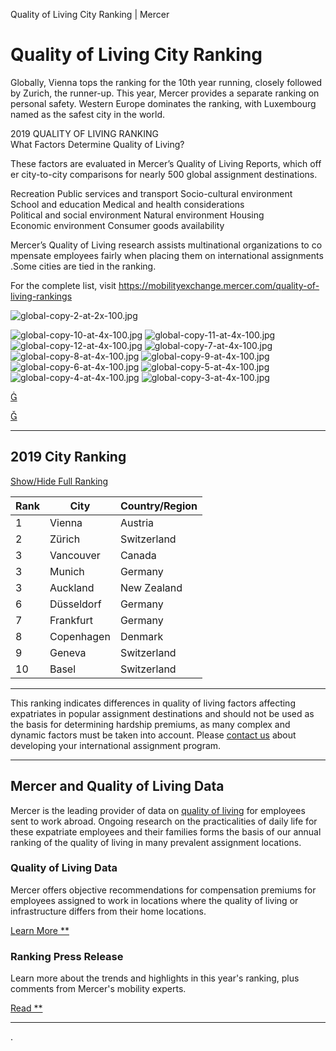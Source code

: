 Quality of Living City Ranking | Mercer

# Quality of Living City Ranking

Globally, Vienna tops the ranking for the 10th year running, closely followed by Zurich, the runner-up. This year, Mercer provides a separate ranking on personal safety. Western Europe dominates the ranking, with Luxembourg named as the safest city in the world.

2019 QUALITY OF LIVING RANKING
What Factors Determine Quality of Living?

These factors are evaluated in Mercer’s Quality of Living Reports, which offer city-to-city comparisons for nearly 500 global assignment destinations.

Recreation
Public services and transport
Socio-cultural environment
School and education
Medical and health considerations
Political and social environment
Natural environment
Housing
Economic environment
Consumer goods availability

Mercer’s Quality of Living research assists multinational organizations to compensate employees fairly when placing them on international assignments.Some cities are tied in the ranking.

For the complete list, visit https://mobilityexchange.mercer.com/quality-of-living-rankings

![global-copy-2-at-2x-100.jpg](../_resources/f85175c74bf7d4d2c1c09e8d2cdbe1a7.jpg)

![global-copy-10-at-4x-100.jpg](../_resources/b1d739fe955377b904d4bb4ec1f8cf88.jpg)
![global-copy-11-at-4x-100.jpg](../_resources/47601abdba3291451936b9c8f55e309a.jpg)
![global-copy-12-at-4x-100.jpg](../_resources/e0219d61c6bc87cc53f824cfbc520c6e.jpg)
![global-copy-7-at-4x-100.jpg](../_resources/9f3ea50373b784511c0e37255e4d0c90.jpg)
![global-copy-8-at-4x-100.jpg](../_resources/8f0ccdeeb52d016e17fc8f5bb117fce0.jpg)
![global-copy-9-at-4x-100.jpg](../_resources/078d29282bf980ffe684c480ef79a3ef.jpg)
![global-copy-6-at-4x-100.jpg](../_resources/ddd75075c929a41101db330f7b018a4d.jpg)
![global-copy-5-at-4x-100.jpg](../_resources/9040e907e09b9eb447e7ec14db58ed2a.jpg)
![global-copy-4-at-4x-100.jpg](../_resources/f1c172a7aa3d0d4abc82a1817ed8b915.jpg)
![global-copy-3-at-4x-100.jpg](../_resources/c5e44309b945c4ad82de7b4e2659e5d1.jpg)

[](https://view.ceros.com/mercer-llc/6009240d-mg-interactive-map-prototype-map-2?heightOverride=1200#)

[](https://view.ceros.com/mercer-llc/6009240d-mg-interactive-map-prototype-map-2?heightOverride=1200#)

* * *

## 2019 City Ranking

 [Show/Hide Full Ranking](https://mobilityexchange.mercer.com/Insights/quality-of-living-rankings#fulltable)

| Rank | City | Country/Region |
| --- | --- | --- |
| 1   | Vienna | Austria |
| 2   | Zürich | Switzerland |
| 3   | Vancouver | Canada |
| 3   | Munich | Germany |
| 3   | Auckland | New Zealand |
| 6   | Düsseldorf | Germany |
| 7   | Frankfurt | Germany |
| 8   | Copenhagen | Denmark |
| 9   | Geneva | Switzerland |
| 10  | Basel | Switzerland |

* * *

This ranking indicates differences in quality of living factors affecting expatriates in popular assignment destinations and should not be used as the basis for determining hardship premiums, as many complex and dynamic factors must be taken into account. Please [contact us](https://mobilityexchange.mercer.com/contact-us) about developing your international assignment program.

* * *

## Mercer and Quality of Living Data

Mercer is the leading provider of data on [quality of living](https://mobilityexchange.mercer.com/quality-of-living) for employees sent to work abroad. Ongoing research on the practicalities of daily life for these expatriate employees and their families forms the basis of our annual ranking of the quality of living in many prevalent assignment locations.

### Quality of Living Data

Mercer offers objective recommendations for compensation premiums for employees assigned to work in locations where the quality of living or infrastructure differs from their home locations.

[Learn More **](https://mobilityexchange.mercer.com/quality-of-living)

### Ranking Press Release

Learn more about the trends and highlights in this year's ranking, plus comments from Mercer's mobility experts.

[Read **](https://www.mercer.com/newsroom/2019-quality-of-living-survey.html)

* * *

 .